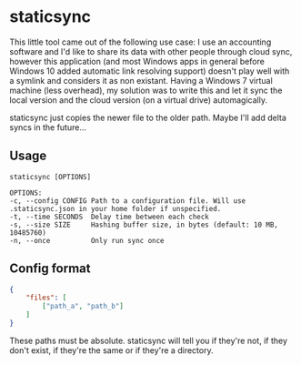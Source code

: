 # staticsync

This little tool came out of the following use case: I use an accounting software and I'd like to share its data with other people through cloud sync, however this application (and most Windows apps in general before Windows 10 added automatic link resolving support) doesn't play well with a symlink and considers it as non existant. Having a Windows 7 virtual machine (less overhead), my solution was to write this and let it sync the local version and the cloud version (on a virtual drive) automagically.

staticsync just copies the newer file to the older path. Maybe I'll add delta syncs in the future...

## Usage

    staticsync [OPTIONS]

    OPTIONS:
    -c, --config CONFIG Path to a configuration file. Will use .staticsync.json in your home folder if unspecified.
    -t, --time SECONDS  Delay time between each check
    -s, --size SIZE     Hashing buffer size, in bytes (default: 10 MB, 10485760)
    -n, --once          Only run sync once

## Config format

```json
{
    "files": [
        ["path_a", "path_b"]
    ]
}
```

These paths must be absolute. staticsync will tell you if they're not, if they don't exist, if they're the same or if they're a directory.
